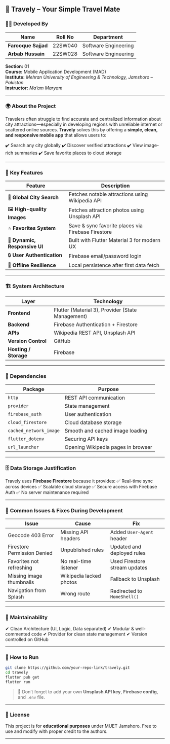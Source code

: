 
## 🧳 Travely – Your Simple Travel Mate


### 👨‍💻 Developed By

| Name                | Roll No | Department           |
| ------------------- | ------- | -------------------- |
| **Farooque Sajjad** | 22SW040 | Software Engineering |
| **Arbab Hussain**   | 22SW028 | Software Engineering |

**Section:** 01  
**Course:** Mobile Application Development (MAD)  
**Institute:** *Mehran University of Engineering & Technology, Jamshoro – Pakistan*  
**Instructor:** *Ma’am Maryam*

---

### 🌍 **About the Project**

Travelers often struggle to find accurate and centralized information about city attractions—especially in developing regions with unreliable internet or scattered online sources. **Travely** solves this by offering a **simple, clean, and responsive mobile app** that allows users to:

✔️ Search any city globally
✔️ Discover verified attractions
✔️ View image-rich summaries
✔️ Save favorite places to cloud storage

---

### 🚀 **Key Features**

| Feature                       | Description                                        |
| ----------------------------- | -------------------------------------------------- |
| 🌆 **Global City Search**     | Fetches notable attractions using Wikipedia API    |
| 🖼 **High-quality Images**    | Fetches attraction photos using Unsplash API       |
| ⭐ **Favorites System**        | Save & sync favorite places via Firebase Firestore |
| 🎨 **Dynamic, Responsive UI** | Built with Flutter Material 3 for modern UX        |
| 🔒 **User Authentication**    | Firebase email/password login                      |
| 📶 **Offline Resilience**     | Local persistence after first data fetch           |

---

### 🏗️ **System Architecture**

| Layer                 | Technology                                        |
| --------------------- | ------------------------------------------------- |
| **Frontend**          | Flutter (Material 3), Provider (State Management) |
| **Backend**           | Firebase Authentication + Firestore               |
| **APIs**              | Wikipedia REST API, Unsplash API                  |
| **Version Control**   | GitHub                                            |
| **Hosting / Storage** | Firebase                                          |

---

### 🔧 **Dependencies**

| Package                | Purpose                            |
| ---------------------- | ---------------------------------- |
| `http`                 | REST API communication             |
| `provider`             | State management                   |
| `firebase_auth`        | User authentication                |
| `cloud_firestore`      | Cloud database storage             |
| `cached_network_image` | Smooth and cached image loading    |
| `flutter_dotenv`       | Securing API keys                  |
| `url_launcher`         | Opening Wikipedia pages in browser |

---

### 🗄️ **Data Storage Justification**

Travely uses **Firebase Firestore** because it provides:
✅ Real-time sync across devices
✅ Scalable cloud storage
✅ Secure access with Firebase Auth
✅ No server maintenance required

---

### 🐞 **Common Issues & Fixes During Development**

| Issue                       | Cause                   | Fix                           |
| --------------------------- | ----------------------- | ----------------------------- |
| Geocode 403 Error           | Missing API headers     | Added `User-Agent` header     |
| Firestore Permission Denied | Unpublished rules       | Updated and deployed rules    |
| Favorites not refreshing    | No real-time listener   | Used Firestore stream updates |
| Missing image thumbnails    | Wikipedia lacked photos | Fallback to Unsplash          |
| Navigation from Splash      | Wrong route             | Redirected to `HomeShell()`   |

---

### 🧹 **Maintainability**

✔ Clean Architecture (UI, Logic, Data separated)
✔ Modular & well-commented code
✔ Provider for clean state management
✔ Version controlled on GitHub

---

### 📌 **How to Run**

```bash
git clone https://github.com/your-repo-link/travely.git
cd travely
flutter pub get
flutter run
```

> 📌 Don’t forget to add your own **Unsplash API key**, **Firebase config**, and `.env` file.

---

### 📜 **License**

This project is for **educational purposes** under MUET Jamshoro.
Free to use and modify with proper credit to the authors.

---




